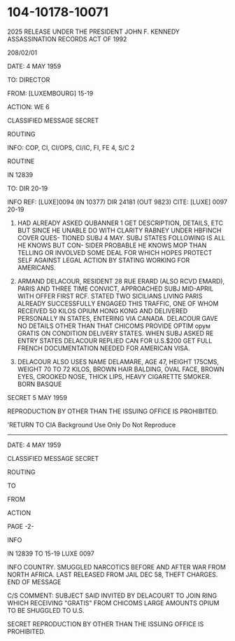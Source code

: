 # 104-10178-10071
2025 RELEASE UNDER THE PRESIDENT JOHN F. KENNEDY ASSASSINATION RECORDS ACT OF 1992

208/02/01

DATE: 4 MAY 1959

TO: DIRECTOR

FROM: [LUXEMBOURG] 15-19

ACTION: WE 6

CLASSIFIED MESSAGE
SECRET

ROUTING

INFO: COP, CI, CI/OPS, CI/IC, FI, FE 4, S/C 2

ROUTINE

IN 12839

TO: DIR 20-19

INFO
REF: [LUXE]0094 (IN 10377) DIR 24181 (OUT 9823)
CITE: [LUXE] 0097 20-19

1. HAD ALREADY ASKED QUBANNER 1 GET DESCRIPTION, DETAILS, ETC
BUT SINCE HE UNABLE DO WITH CLARITY RABNEY UNDER HBFINCH COVER QUES-
TIONED SUBJ 4 MAY. SUBJ STATES FOLLOWING IS ALL HE KNOWS BUT CON-
SIDER PROBABLE HE KNOWS MOP THAN TELLING OR INVOLVED SOME DEAL
FOR WHICH HOPES PROTECT SELF AGAINST LEGAL ACTION BY STATING WORKING
FOR AMERICANS.

2. ARMAND DELACOUR, RESIDENT 28 RUE ERARD (ALSO RCVD EMARD),
PARIS AND THREE TIME CONVICT, APPROACHED SUBJ MID-APRIL WITH OFFER
FIRST RCF. STATED TWO SICILIANS LIVING PARIS ALREADY SUCCESSFULLY
ENGAGED THIS TRAFFIC, ONE OF WHOM RECEIVED 50 KILOS OPIUM HONG KONG
AND DELIVERED PERSONALLY IN STATES, ENTERING VIA CANADA. DELACOUR
GAVE NO DETAILS OTHER THAN THAT CHICOMS PROVIDE OPTIM орум GRATIS ON
CONDITION DELIVERY STATES. WHEN SUBJ ASKED RE ENTRY STATES DELACOUR
REPLIED CAN FOR U.S.$200 GET FULL FRENCH DOCUMENTATION NEEDED FOR
AMERICAN VISA.

3. DELACOUR ALSO USES NAME DELAMARE, AGE 47, HEIGHT 175CMS,
WEIGHT 70 TO 72 KILOS, BROWN HAIR BALDING, OVAL FACE, BROWN EYES,
CROOKED NOSE, THICK LIPS, HEAVY CIGARETTE SMOKER. BORN BASQUE

SECRET
5 MAY 1959

REPRODUCTION BY OTHER THAN THE ISSUING OFFICE IS PROHIBITED.

'RETURN TO CIA
Background Use Only
Do Not Reproduce

---

DATE: 4 MAY 1959

CLASSIFIED MESSAGE
SECRET

ROUTING

TO

FROM

ACTION

PAGE -2-

INFO

IN 12839
TO 15-19 LUXE 0097

INFO
COUNTRY. SMUGGLED NARCOTICS BEFORE AND AFTER WAR FROM NORTH AFRICA.
LAST RELEASED FROM JAIL DEC 58, THEFT CHARGES.
END OF MESSAGE

C/S COMMENT: SUBJECT SAID INVITED BY DELACOURT TO JOIN RING WHICH RECEIVING
"GRATIS" FROM CHICOMS LARGE AMOUNTS OPIUM TO BE SHUGGLED TO U.S.

SECRET
REPRODUCTION BY OTHER THAN THE ISSUING OFFICE IS PROHIBITED.
